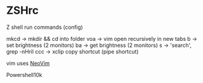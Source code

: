 # ZSHrc

Z shell run commands (config)

mkcd -> mkdir && cd into folder
voa -> vim open recursively in new tabs
b -> set brightness (2 monitors)
ba -> get brightness (2 monitors)
s -> 'search', grep -nHriI
ccc -> xclip copy shortcut (pipe shortcut)


vim uses [NeoVim](neovim.io)

Powershell10k

